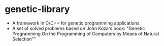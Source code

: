 # genetic-library
* A framework in C/C++ for genetic programming applications
* A set of solved problems based on John Koza's book:
"Genetic Programming
On the Programming of Computers by Means of Natural Selection""
